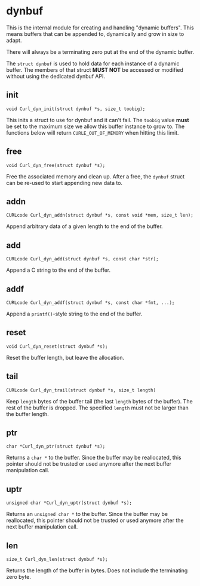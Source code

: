 # dynbuf

This is the internal module for creating and handling "dynamic buffers". This
means buffers that can be appended to, dynamically and grow in size to adapt.

There will always be a terminating zero put at the end of the dynamic buffer.

The `struct dynbuf` is used to hold data for each instance of a dynamic
buffer. The members of that struct **MUST NOT** be accessed or modified
without using the dedicated dynbuf API.

## init

    void Curl_dyn_init(struct dynbuf *s, size_t toobig);

This inits a struct to use for dynbuf and it can't fail. The `toobig` value
**must** be set to the maximum size we allow this buffer instance to grow to.
The functions below will return `CURLE_OUT_OF_MEMORY` when hitting this limit.

## free

    void Curl_dyn_free(struct dynbuf *s);

Free the associated memory and clean up. After a free, the `dynbuf` struct can
be re-used to start appending new data to.

## addn

    CURLcode Curl_dyn_addn(struct dynbuf *s, const void *mem, size_t len);

Append arbitrary data of a given length to the end of the buffer.

## add

    CURLcode Curl_dyn_add(struct dynbuf *s, const char *str);

Append a C string to the end of the buffer.

## addf

    CURLcode Curl_dyn_addf(struct dynbuf *s, const char *fmt, ...);

Append a `printf()`-style string to the end of the buffer.

## reset

    void Curl_dyn_reset(struct dynbuf *s);

Reset the buffer length, but leave the allocation.

## tail

    CURLcode Curl_dyn_trail(struct dynbuf *s, size_t length)

Keep `length` bytes of the buffer tail (the last `length` bytes of the
buffer). The rest of the buffer is dropped. The specified `length` must not be
larger than the buffer length.

## ptr

    char *Curl_dyn_ptr(struct dynbuf *s);

Returns a `char *` to the buffer. Since the buffer may be reallocated, this
pointer should not be trusted or used anymore after the next buffer
manipulation call.

## uptr

    unsigned char *Curl_dyn_uptr(struct dynbuf *s);

Returns an `unsigned char *` to the buffer. Since the buffer may be
reallocated, this pointer should not be trusted or used anymore after the next
buffer manipulation call.

## len

    size_t Curl_dyn_len(struct dynbuf *s);

Returns the length of the buffer in bytes. Does not include the terminating
zero byte.
